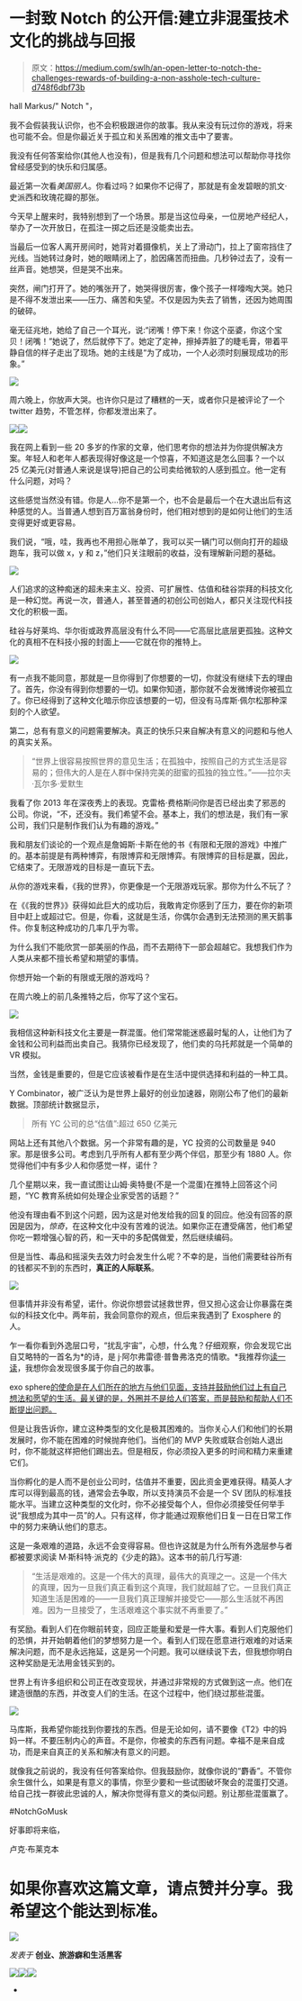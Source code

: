 # 一封致 Notch 的公开信:建立非混蛋技术文化的挑战与回报

> 原文：<https://medium.com/swlh/an-open-letter-to-notch-the-challenges-rewards-of-building-a-non-asshole-tech-culture-d748f6dbf73b>

hall Markus/" Notch "，

我不会假装我认识你，也不会积极跟进你的故事。我从来没有玩过你的游戏，将来也可能不会。但是你最近关于孤立和关系困难的推文击中了要害。

我没有任何答案给你(其他人也没有)，但是我有几个问题和想法可以帮助你寻找你曾经感受到的快乐和归属感。

最近第一次看*美国丽人*。你看过吗？如果你不记得了，那就是有金发碧眼的凯文·史派西和玫瑰花瓣的那张。

今天早上醒来时，我特别想到了一个场景。那是当这位母亲，一位房地产经纪人，举办了一次开放日，在孤注一掷之后还是没能卖出去。

当最后一位客人离开房间时，她背对着摄像机，关上了滑动门，拉上了窗帘挡住了光线。当她转过身时，她的眼睛闭上了，脸因痛苦而扭曲。几秒钟过去了，没有一丝声音。她想哭，但是哭不出来。

突然，闸门打开了。她的嘴张开了，她哭得很厉害，像个孩子一样嚎啕大哭。她只是不得不发泄出来——压力、痛苦和失望。不仅是因为失去了销售，还因为她周围的破碎。

毫无征兆地，她给了自己一个耳光，说:“闭嘴！停下来！你这个巫婆，你这个宝贝！闭嘴！”她说了，然后就停下了。她定了定神，擦掉弄脏了的睫毛膏，带着平静自信的样子走出了现场。她的主线是“为了成功，一个人必须时刻展现成功的形象。”

![](img/d18ed446f2da7dea621cba9d4b35f396.png)

周六晚上，你放声大哭。也许你只是过了糟糕的一天，或者你只是被评论了一个 twitter 趋势，不管怎样，你都发泄出来了。

![](img/7c554b9f5f0dce86460bbafab426525d.png)![](img/a68280e3182d494ffb989ed6d6cb49ec.png)

我在网上看到一些 20 多岁的作家的文章，他们思考你的想法并为你提供解决方案。年轻人和老年人都表现得好像这是一个惊喜，不知道这是怎么回事？一个以 25 亿美元(对普通人来说是误导)把自己的公司卖给微软的人感到孤立。他一定有什么问题，对吗？

这些感觉当然没有错。你是人…你不是第一个，也不会是最后一个在大退出后有这种感觉的人。当普通人想到百万富翁身份时，他们相对想到的是如何让他们的生活变得更好或更容易。

我们说，“哦，哇，我再也不用担心账单了，我可以买一辆门可以侧向打开的超级跑车，我可以做 x，y 和 z，”他们只关注眼前的收益，没有理解新问题的基础。

![](img/004218099d786683c1a4357312159075.png)

人们追求的这种痴迷的超未来主义、投资、可扩展性、估值和硅谷崇拜的科技文化是一种幻觉。再说一次，普通人，甚至普通的初创公司创始人，都只关注现代科技文化的积极一面。

硅谷与好莱坞、华尔街或政界高层没有什么不同——它高层比底层更孤独。这种文化的真相不在科技小报的封面上——它就在你的推特上。

![](img/7b8cc2657cd95bbc33893376a6b91451.png)

有一点我不能同意，那就是一旦你得到了你想要的一切，你就没有继续下去的理由了。首先，你没有得到你想要的一切。如果你知道，那你就不会发微博说你被孤立了。你已经得到了这种文化暗示你应该想要的一切，但没有马库斯·佩尔松那种深刻的个人欲望。

第二，总有有意义的问题需要解决。真正的快乐只来自解决有意义的问题和与他人的真实关系。

> “世界上很容易按照世界的意见生活；在孤独中，按照自己的方式生活是容易的；但伟大的人是在人群中保持完美的甜蜜的孤独的独立性。”——拉尔夫·瓦尔多·爱默生

我看了你 2013 年在深夜秀上的表现。克雷格·费格斯问你是否已经出卖了邪恶的公司。你说，“不，还没有。我们希望不会。基本上，我们的想法是，我们有一家公司，我们只是制作我们认为有趣的游戏。”

我和朋友们谈论的一个观点是詹姆斯·卡斯在他的书《有限和无限的游戏》中推广的。基本前提是有两种博弈，有限博弈和无限博弈。有限博弈的目标是赢，因此，它结束了。无限游戏的目标是一直玩下去。

从你的游戏来看，《我的世界》，你更像是一个无限游戏玩家。那你为什么不玩了？

在《《我的世界》》获得如此巨大的成功后，我敢肯定你感到了压力，要在你的新项目中赶上或超过它。但是，你看，这就是生活，你偶尔会遇到无法预测的黑天鹅事件。你复制这种成功的几率几乎为零。

为什么我们不能欣赏一部美丽的作品，而不去期待下一部会超越它。我想我们作为人类从来都不擅长希望和期望的事情。

你想开始一个新的有限或无限的游戏吗？

在周六晚上的前几条推特之后，你写了这个宝石。

![](img/d92b3a9ac0f85af6cf31c8ded5d3d394.png)

我相信这种新科技文化主要是一群混蛋。他们常常能迷惑最时髦的人，让他们为了金钱和公司利益而出卖自己。我猜你已经发现了，他们卖的乌托邦就是一个简单的 VR 模拟。

当然，金钱是重要的，但是它应该被看作是在生活中提供选择和利益的一种工具。

Y Combinator，被广泛认为是世界上最好的创业加速器，刚刚公布了他们的最新数据。顶部统计数据显示，

> 所有 YC 公司的总“估值”:超过 650 亿美元

网站上还有其他八个数据。另一个非常有趣的是，YC 投资的公司数量是 940 家。那是很多公司。考虑到几乎所有人都有至少两个伴侣，那至少有 1880 人。你觉得他们中有多少人和你感觉一样，诺什？

几个星期以来，我一直试图让山姆·奥特曼(不是一个混蛋)在推特上回答这个问题，“YC 教育系统如何处理企业家受苦的话题？”

他没有理由看不到这个问题，因为这是对他发给我的回复的回应。他没有回答的原因是因为，*惊奇*，在这种文化中没有苦难的说法。如果你正在遭受痛苦，他们希望你吃一颗增强心智的药，和一天中的多配偶做爱，然后继续编码。

但是当性、毒品和摇滚失去效力时会发生什么呢？不幸的是，当他们需要硅谷所有的钱都买不到的东西时，**真正的人际联系**。

![](img/4987d9d10708fe30d9a0c94ada6ed7d9.png)

但事情并非没有希望，诺什。你说你想尝试拯救世界，但又担心这会让你暴露在类似的科技文化中。两年前，我会同意你的观点，但后来我遇到了 Exosphere 的人。

乍一看你看到外逸层口号，“扰乱宇宙”，心想，什么鬼？仔细观察，你会发现它出自艾略特的一首名为*的诗，是 j·阿尔弗雷德·普鲁弗洛克的情歌。*我推荐你[读一读](http://www.bartleby.com/198/1.html)，我想你会发现很多属于你自己的故事。

exo sphere[的使命是在人们所在的地方与他们见面，支持并鼓励他们过上有自己想法和愿望的生活。最关键的是，外圈并不是给人们答案，而是鼓励和帮助人们不断提出问题。](http://exosphe.re/)

但是让我告诉你，建立这种类型的文化是极其困难的。当你关心人们和他们的长期发展时，你不能在困难的时候抛弃他们。当他们的 MVP 失败或联合创始人退出时，你不能就这样把他们踢出去。但是相反，你必须投入更多的时间和精力来重建它们。

当你孵化的是人而不是创业公司时，估值并不重要，因此资金更难获得。精英人才库可以得到最高的钱，通常会去争取，所以支持演员不会是一个 SV 团队的标准技能水平。当建立这种类型的文化时，你不必接受每个人，但你必须接受任何举手说“我想成为其中一员”的人。只有这样，你才能通过观察他们日复一日在日常工作中的努力来确认他们的意志。

这是一条艰难的道路，永远不会变得容易。但也许这就是为什么所有外逸层参与者都被要求阅读 M·斯科特·派克的《少走的路》。这本书的前几行写道:

> “生活是艰难的。这是一个伟大的真理，最伟大的真理之一。这是一个伟大的真理，因为一旦我们真正看到这个真理，我们就超越了它。一旦我们真正知道生活是困难的——一旦我们真正理解并接受它——那么生活就不再困难。因为一旦接受了，生活艰难这个事实就不再重要了。”

有奖励。看到人们在你眼前转变，回应正能量和爱是一件大事。看到人们克服他们的恐惧，并开始朝着他们的梦想努力是一个。看到人们现在愿意进行艰难的对话来解决问题，而不是永远拖延，这是另一个问题。我可以继续说下去，但我想你明白这种奖励是无法用金钱买到的。

世界上有许多组织和公司正在改变现状，并通过非常规的方式做到这一点。他们在建造很酷的东西，并改变人们的生活。在这个过程中，他们绕过那些混蛋。

![](img/c37202a3f8d0fd7a5030d66d0bf14169.png)

马库斯，我希望你能找到你要找的东西。但是无论如何，请不要像《T2》中的妈妈一样。不要压制内心的声音。不是你，你被卖的东西有问题。幸福不是来自成功，而是来自真正的关系和解决有意义的问题。

就像我之前说的，我没有任何答案给你。但我鼓励你，就像你说的“麝香”。不管你余生做什么，如果是有意义的事情，你至少要和一些试图破坏聚会的混蛋打交道。给自己找一群彼此忠诚的人，解决你觉得有意义的类似问题。别让那些混蛋赢了。

#NotchGoMusk

好事即将来临，

卢克·布莱克本

# 如果你喜欢这篇文章，请点赞并分享。我希望这个能达到标准。

![](img/c1192ebad88d6b1fc6ae1d6a2bc61154.png)

*发表于* **创业、旅游癖和生活黑客**

[![](img/de26c089e79a3a2a25d2b750ff6db50f.png)](http://supply.us9.list-manage.com/subscribe?u=310af6eb2240d299c7032ef6c&id=d28d8861ad)[![](img/f47a578114e0a96bdfabc3a5400688d5.png)](https://blog.growth.supply/)[![](img/c1351daa9c4f0c8ac516addb60c82f6b.png)](https://twitter.com/swlh_)

-